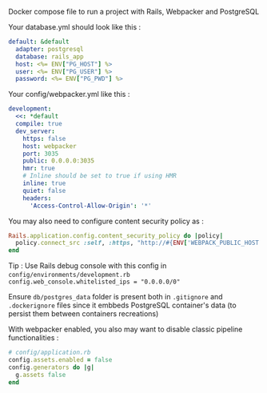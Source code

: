 Docker compose file to run a project with Rails, Webpacker and PostgreSQL

Your database.yml should look like this :

```yaml
default: &default
  adapter: postgresql
  database: rails_app
  host: <%= ENV["PG_HOST"] %>
  user: <%= ENV["PG_USER"] %>
  password: <%= ENV["PG_PWD"] %>
```

Your config/webpacker.yml like this : 

```yaml
development:
  <<: *default
  compile: true
  dev_server:
    https: false
    host: webpacker
    port: 3035
    public: 0.0.0.0:3035
    hmr: true
    # Inline should be set to true if using HMR
    inline: true
    quiet: false
    headers:
      'Access-Control-Allow-Origin': '*'
 ```
 
 You may also need to configure content security policy as :
```rb
Rails.application.config.content_security_policy do |policy|
  policy.connect_src :self, :https, "http://#{ENV['WEBPACK_PUBLIC_HOST']}:3035", "ws://#{ENV['WEBPACK_PUBLIC_HOST']}:3035" if Rails.env.development?
end
```

Tip : Use Rails debug console with this config in `config/environments/development.rb`
`  config.web_console.whitelisted_ips = "0.0.0.0/0"`

Ensure `db/postgres_data` folder is present both in `.gitignore` and `.dockerignore` files since it embbeds PostgreSQL container's data (to persist them between containers recreations)

With webpacker enabled, you also may want to disable classic pipeline functionalities :
```rb
# config/application.rb
config.assets.enabled = false
config.generators do |g|
  g.assets false
end
```



